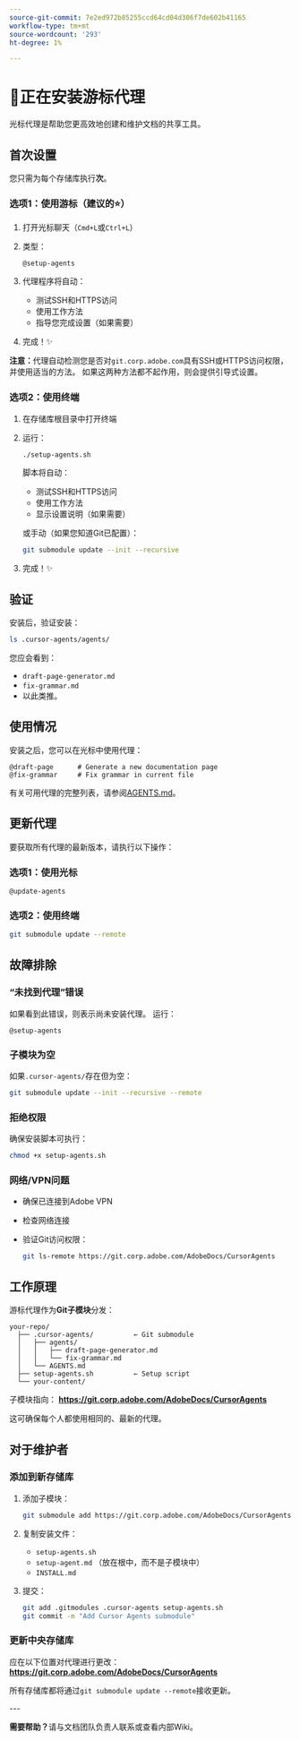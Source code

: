 ```yaml
---
source-git-commit: 7e2ed972b85255ccd64cd04d306f7de602b41165
workflow-type: tm+mt
source-wordcount: '293'
ht-degree: 1%

---
```

# 🚀正在安装游标代理

光标代理是帮助您更高效地创建和维护文档的共享工具。

## 首次设置

您只需为每个存储库执行&#x200B;**次**。

### 选项1：使用游标（建议的⭐）

1. 打开光标聊天（`Cmd+L`或`Ctrl+L`）
2. 类型：

   ```
   @setup-agents
   ```

3. 代理程序将自动：
   - 测试SSH和HTTPS访问
   - 使用工作方法
   - 指导您完成设置（如果需要）
4. 完成！✨

**注意：**&#x200B;代理自动检测您是否对`git.corp.adobe.com`具有SSH或HTTPS访问权限，并使用适当的方法。 如果这两种方法都不起作用，则会提供引导式设置。

### 选项2：使用终端

1. 在存储库根目录中打开终端
2. 运行：

   ```bash
   ./setup-agents.sh
   ```

   脚本将自动：
   - 测试SSH和HTTPS访问
   - 使用工作方法
   - 显示设置说明（如果需要）

   或手动（如果您知道Git已配置）：

   ```bash
   git submodule update --init --recursive
   ```

3. 完成！✨

## 验证

安装后，验证安装：

```bash
ls .cursor-agents/agents/
```

您应会看到：
- `draft-page-generator.md`
- `fix-grammar.md`
- 以此类推。

## 使用情况

安装之后，您可以在光标中使用代理：

```
@draft-page      # Generate a new documentation page
@fix-grammar     # Fix grammar in current file
```

有关可用代理的完整列表，请参阅[AGENTS.md](AGENTS.md)。

## 更新代理

要获取所有代理的最新版本，请执行以下操作：

### 选项1：使用光标

```
@update-agents
```

### 选项2：使用终端

```bash
git submodule update --remote
```

## 故障排除

### “未找到代理”错误

如果看到此错误，则表示尚未安装代理。 运行：

```
@setup-agents
```

### 子模块为空

如果`.cursor-agents/`存在但为空：

```bash
git submodule update --init --recursive --remote
```

### 拒绝权限

确保安装脚本可执行：

```bash
chmod +x setup-agents.sh
```

### 网络/VPN问题

- 确保已连接到Adobe VPN
- 检查网络连接
- 验证Git访问权限：

  ```bash
  git ls-remote https://git.corp.adobe.com/AdobeDocs/CursorAgents
  ```

## 工作原理

游标代理作为&#x200B;**Git子模块**&#x200B;分发：

```
your-repo/
  ├── .cursor-agents/          ← Git submodule
  │   ├── agents/
  │   │   ├── draft-page-generator.md
  │   │   └── fix-grammar.md
  │   └── AGENTS.md
  ├── setup-agents.sh          ← Setup script
  └── your-content/
```

子模块指向：
**https://git.corp.adobe.com/AdobeDocs/CursorAgents**

这可确保每个人都使用相同的、最新的代理。

## 对于维护者

### 添加到新存储库

1. 添加子模块：

   ```bash
   git submodule add https://git.corp.adobe.com/AdobeDocs/CursorAgents.git .cursor-agents
   ```

2. 复制安装文件：
   - `setup-agents.sh`
   - `setup-agent.md` （放在根中，而不是子模块中）
   - `INSTALL.md`

3. 提交：

   ```bash
   git add .gitmodules .cursor-agents setup-agents.sh
   git commit -m "Add Cursor Agents submodule"
   ```

### 更新中央存储库

应在以下位置对代理进行更改：
**https://git.corp.adobe.com/AdobeDocs/CursorAgents**

所有存储库都将通过`git submodule update --remote`接收更新。

&#x200B;---

**需要帮助？**&#x200B;请与文档团队负责人联系或查看内部Wiki。
